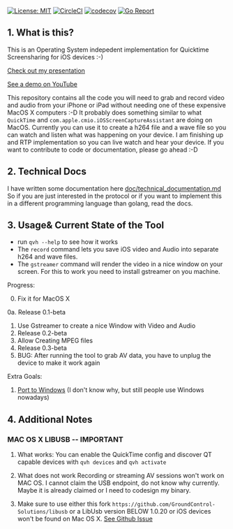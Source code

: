 [![License: MIT](https://img.shields.io/badge/License-MIT-yellow.svg)](https://opensource.org/licenses/MIT)
[![CircleCI](https://circleci.com/gh/danielpaulus/quicktime_video_hack.svg?style=svg)](https://circleci.com/gh/danielpaulus/quicktime_video_hack)
[![codecov](https://codecov.io/gh/danielpaulus/quicktime_video_hack/branch/master/graph/badge.svg)](https://codecov.io/gh/danielpaulus/quicktime_video_hack)
[![Go Report](https://goreportcard.com/badge/github.com/danielpaulus/quicktime_video_hack)](https://goreportcard.com/report/github.com/danielpaulus/quicktime_video_hack)

## 1. What is this?
This is an Operating System indepedent implementation for Quicktime Screensharing for iOS devices :-)

[Check out my presentation](https://danielpaulus.github.io/quicktime_video_hack_presentation)

[See a demo on YouTube](https://youtu.be/8v5f_ybSjHk)

This repository contains all the code you will need to grab and record video and audio from your iPhone or iPad 
without needing one of these expensive MacOS X computers :-D
It probably does something similar to what `QuickTime` and `com.apple.cmio.iOSScreenCaptureAssistant` are doing on MacOS.
Currently you can use it to create a h264 file and a wave file so you can watch and listen what was happening on your device. 
I am finishing up and RTP implementation so you can live watch and hear your device. 
If you want to contribute to code or documentation, please go ahead :-D

## 2. Technical Docs
I have written some documentation here [doc/technical_documentation.md](https://github.com/danielpaulus/quicktime_video_hack/blob/master/doc/technical_documentation.md)
So if you are just interested in the protocol or if you want to implement this in a different programming language than golang, read the docs.
## 3. Usage& Current State of the Tool
- run `qvh --help` to see how it works
- The `record` command lets you save iOS video and Audio into separate h264 and wave files.
- The `gstreamer` command will render the video in a nice window on your screen. For this to work you need to install gstreamer on you machine.

Progress:

0. Fix it for MacOS X

0a. Release 0.1-beta

1. Use Gstreamer to create a nice Window with Video and Audio
2. Release 0.2-beta
3. Allow Creating MPEG files
4. Release 0.3-beta
5. BUG: After running the tool to grab AV data, you have to unplug the device to make it work again

Extra Goals:

1. [Port to Windows](https://github.com/danielpaulus/quicktime_video_hack/tree/windows/windows) (I don't know why, but still people use Windows nowadays)



## 4. Additional Notes
### MAC OS X LIBUSB -- IMPORTANT
1. What works:
 You can enable the QuickTime config and discover QT capable devices with `qvh devices` and  `qvh activate` 

2. What does not work
Recording or streaming AV sessions won't work on MAC OS. I cannot claim the USB endpoint, do not know why currently. Maybe it is already claimed or I need to codesign my binary.  

2. Make sure to use either this fork `https://github.com/GroundControl-Solutions/libusb`
   or a LibUsb version BELOW 1.0.20 or iOS devices won't be found on Mac OS X.
   [See Github Issue](https://github.com/libusb/libusb/issues/290)


